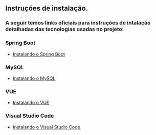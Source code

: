 ## Instruções de instalação.
### A seguir temos links oficiais para instruções de intalação detalhadas das tecnologias usadas no projeto:

### Spring Boot
 - [Instalando o Spring Boot](https://docs.spring.io/spring-boot/docs/current/reference/html/getting-started.html)
### MySQL
 - [Instalando o MySQL](https://dev.mysql.com/doc/mysql-installation-excerpt/8.0/en/windows-installation.html)
### VUE
 - [Instalando o VUE](https://br.vuejs.org/v2/guide/installation.html)
### Visual Studio Code
 - [Instalando o Visual Studio Code](https://code.visualstudio.com/docs/setup/windows)
